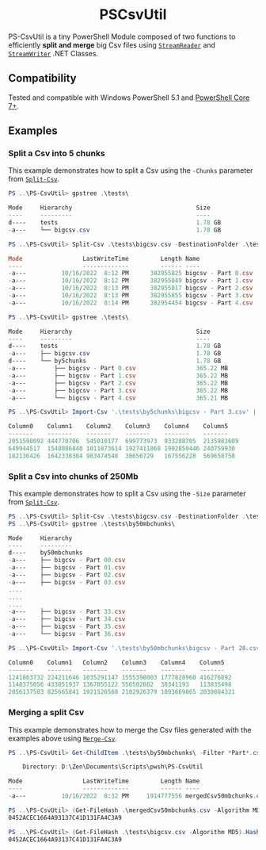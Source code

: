<h1 align="center">PSCsvUtil</h1>

PS-CsvUtil is a tiny PowerShell Module composed of two functions to efficiently __split and merge__ big Csv files using [`StreamReader`](https://learn.microsoft.com/en-us/dotnet/api/system.io.streamreader.-ctor?view=net-7.0) and [`StreamWriter`](https://learn.microsoft.com/en-us/dotnet/api/system.io.streamwriter?view=net-7.0) .NET Classes.

## Compatibility

Tested and compatible with Windows PowerShell 5.1 and [PowerShell Core 7+](https://github.com/PowerShell/PowerShell).

## Examples

### Split a Csv into 5 chunks

This example demonstrates how to split a Csv using the `-Chunks` parameter from [`Split-Csv`](/public/Split-Csv.ps1).

```powershell
PS ..\PS-CsvUtil> gpstree .\tests\

Mode     Hierarchy                                   Size
----     ---------                                   ----
d----    tests                                       1.78 GB
-a---    └── bigcsv.csv                              1.78 GB

PS ..\PS-CsvUtil> Split-Csv .\tests\bigcsv.csv -DestinationFolder .\tests\by5chunks -PassThru -Chunks 5

Mode                 LastWriteTime         Length Name
----                 -------------         ------ ----
-a---          10/16/2022  8:12 PM      382955825 bigcsv - Part 0.csv
-a---          10/16/2022  8:12 PM      382955849 bigcsv - Part 1.csv
-a---          10/16/2022  8:13 PM      382955817 bigcsv - Part 2.csv
-a---          10/16/2022  8:13 PM      382955855 bigcsv - Part 3.csv
-a---          10/16/2022  8:14 PM      382954454 bigcsv - Part 4.csv

PS ..\PS-CsvUtil> gpstree .\tests\

Mode     Hierarchy                                   Size
----     ---------                                   ----
d----    tests                                       1.78 GB
-a---    ├── bigcsv.csv                              1.78 GB
d----    └── by5chunks                               1.78 GB
-a---        ├── bigcsv - Part 0.csv                 365.22 MB
-a---        ├── bigcsv - Part 1.csv                 365.22 MB
-a---        ├── bigcsv - Part 2.csv                 365.22 MB
-a---        ├── bigcsv - Part 3.csv                 365.22 MB
-a---        └── bigcsv - Part 4.csv                 365.21 MB

PS ..\PS-CsvUtil> Import-Csv '.\tests\by5chunks\bigcsv - Part 3.csv' | Select-Object -First 3 | FT -Auto

Column0    Column1    Column2    Column3    Column4    Column5
-------    -------    -------    -------    -------    -------
2051598092 444770706  545010177  699773973  933288705  2135983609
649944517  1548086840 1011873614 1927411868 1902850446 240759930
182136426  1642338384 983474548  38656729   167556228  569658758
```

### Split a Csv into chunks of 250Mb

This example demonstrates how to split a Csv using the `-Size` parameter from [`Split-Csv`](/public/Split-Csv.ps1).

```powershell
PS ..\PS-CsvUtil> Split-Csv .\tests\bigcsv.csv -DestinationFolder .\tests\by50mbchunks -Size 50mb
PS ..\PS-CsvUtil> gpstree .\tests\by50mbchunks\

Mode     Hierarchy                                                        Size
----     ---------                                                        ----
d----    by50mbchunks                                                     1.78 GB
-a---    ├── bigcsv - Part 00.csv                                         50 MB
-a---    ├── bigcsv - Part 01.csv                                         50 MB
-a---    ├── bigcsv - Part 02.csv                                         50 MB
-a---    ├── bigcsv - Part 03.csv                                         50 MB
....
....
....
-a---    ├── bigcsv - Part 33.csv                                         50 MB
-a---    ├── bigcsv - Part 34.csv                                         50 MB
-a---    ├── bigcsv - Part 35.csv                                         50 MB
-a---    └── bigcsv - Part 36.csv                                         26.08 MB

PS ..\PS-CsvUtil> Import-Csv '.\tests\by50mbchunks\bigcsv - Part 28.csv' | Select-Object -First 3 | FT -Auto

Column0    Column1   Column2    Column3    Column4    Column5
-------    -------   -------    -------    -------    -------
1241863732 224211646 1035291147 1555398003 1777828960 416276892
1148375056 433051937 1367055122 556502602  38341193   113835498
2056137503 825665841 1921526568 2102926379 1093669865 2030084321
```

### Merging a split Csv

This example demonstrates how to merge the Csv files generated with the examples above using [`Merge-Csv`](/public/Merge-Csv.ps1).

```powershell
PS ..\PS-CsvUtil> Get-ChildItem .\tests\by50mbchunks\ -Filter *Part*.csv | Merge-Csv -DestinationPath mergedCsv50mbchunks.csv -PassThru

    Directory: D:\Zen\Documents\Scripts\pwsh\PS-CsvUtil

Mode                 LastWriteTime         Length Name
----                 -------------         ------ ----
-a---          10/16/2022  8:32 PM     1914777556 mergedCsv50mbchunks.csv

PS ..\PS-CsvUtil> (Get-FileHash .\mergedCsv50mbchunks.csv -Algorithm MD5).Hash
0452ACEC1664A93137C41D131FA4C3A9

PS ..\PS-CsvUtil> (Get-FileHash .\tests\bigcsv.csv -Algorithm MD5).Hash
0452ACEC1664A93137C41D131FA4C3A9
```
